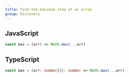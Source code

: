 ```yaml
---
title: Find the maximum item of an array
group: Discovery
---
```


## JavaScript
```js
const max = (arr) => Math.max(...arr)
```

## TypeScript
```ts
const max = (arr: number[]): number => Math.max(...arr)
```
